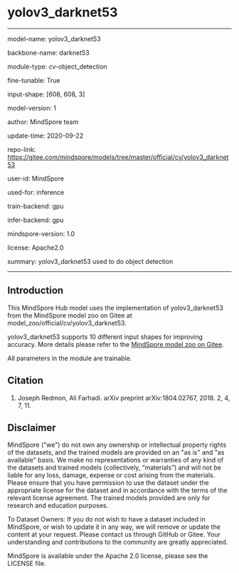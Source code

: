 # yolov3_darknet53

---

model-name: yolov3_darknet53

backbone-name: darknet53

module-type: cv-object_detection

fine-tunable: True

input-shape: [608, 608, 3]

model-version: 1

author: MindSpore team

update-time: 2020-09-22

repo-link: <https://gitee.com/mindspore/models/tree/master/official/cv/yolov3_darknet53>

user-id: MindSpore

used-for: inference

train-backend: gpu

infer-backend: gpu

mindspore-version: 1.0

license: Apache2.0

summary: yolov3_darknet53 used to do object detection

---

## Introduction

This MindSpore Hub model uses the implementation of yolov3_darknet53 from the MindSpore model zoo on Gitee at model_zoo/official/cv/yolov3_darknet53.

yolov3_darknet53 supports 10 different input shapes for improving accuracy. More details please refer to the [MindSpore model zoo on Gitee](https://gitee.com/mindspore/models/blob/master/official/cv/yolov3_darknet53/README.md).

All parameters in the module are trainable.

## Citation

1. Joseph Redmon, Ali Farhadi. arXiv preprint arXiv:1804.02767, 2018. 2, 4, 7, 11.

## Disclaimer

MindSpore ("we") do not own any ownership or intellectual property rights of the datasets, and the trained models are provided on an "as is" and "as available" basis. We make no representations or warranties of any kind of the datasets and trained models (collectively, “materials”) and will not be liable for any loss, damage, expense or cost arising from the materials. Please ensure that you have permission to use the dataset under the appropriate license for the dataset and in accordance with the terms of the relevant license agreement. The trained models provided are only for research and education purposes.

To Dataset Owners: If you do not wish to have a dataset included in MindSpore, or wish to update it in any way, we will remove or update the content at your request. Please contact us through GitHub or Gitee. Your understanding and contributions to the community are greatly appreciated.

MindSpore is available under the Apache 2.0 license, please see the LICENSE file.